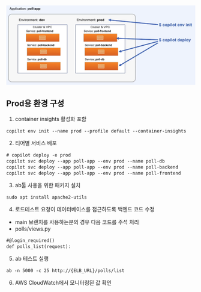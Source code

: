 ![alt text](image.png)

## Prod용 환경 구성
1. container insights 활성화 포함
```
copilot env init --name prod --profile default --container-insights
```

2. 티어별 서비스 배포
```
# copilot deploy -e prod
copilot svc deploy --app poll-app --env prod --name poll-db
copilot svc deploy --app poll-app --env prod --name poll-backend
copilot svc deploy --app poll-app --env prod --name poll-frontend
```

3. ab툴 사용을 위한 패키지 설치
```
sudo apt install apache2-utils
```

4. 로드테스트 요청이 데이터베이스를 접근하도록 백엔드 코드 수정 
- main 브랜치를 사용하는분의 경우 다음 코드를 주석 처리
- polls/views.py
```
#@login_required()
def polls_list(request):
```


5. ab 테스트 실행
```
ab -n 5000 -c 25 http://{ELB_URL}/polls/list
```

6. AWS CloudWatch에서 모니터링된 값 확인 
